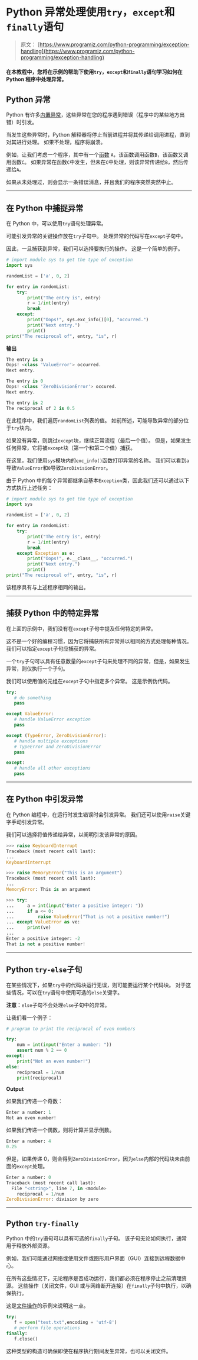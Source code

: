 # Python 异常处理使用`try`，`except`和`finally`语句

> 原文： [https://www.programiz.com/python-programming/exception-handling](https://www.programiz.com/python-programming/exception-handling)

#### 在本教程中，您将在示例的帮助下使用`try`，`except`和`finally`语句学习如何在 Python 程序中处理异常。

## Python 异常

Python 有许多[内置异常](/python-programming/exceptions)，这些异常在您的程序遇到错误（程序中的某些地方出错）时引发。

当发生这些异常时，Python 解释器将停止当前进程并将其传递给调用进程，直到对其进行处理。 如果不处理，程序将崩溃。

例如，让我们考虑一个程序，其中有一个[函数](/python-programming/function) `A`，该函数调用函数`B`，该函数又调用函数`C`。 如果异常在函数`C`中发生，但未在`C`中处理，则该异常传递给`B`，然后传递给`A`。

如果从未处理过，则会显示一条错误消息，并且我们的程序突然突然中止。

* * *

## 在 Python 中捕捉异常

在 Python 中，可以使用`try`语句处理异常。

可能引发异常的关键操作放在`try`子句中。 处理异常的代码写在`except`子句中。

因此，一旦捕获到异常，我们可以选择要执行的操作。 这是一个简单的例子。

```py
# import module sys to get the type of exception
import sys

randomList = ['a', 0, 2]

for entry in randomList:
    try:
        print("The entry is", entry)
        r = 1/int(entry)
        break
    except:
        print("Oops!", sys.exc_info()[0], "occurred.")
        print("Next entry.")
        print()
print("The reciprocal of", entry, "is", r)
```

**输出**

```py
The entry is a
Oops! <class 'ValueError'> occurred.
Next entry.

The entry is 0
Oops! <class 'ZeroDivisionError'> occured.
Next entry.

The entry is 2
The reciprocal of 2 is 0.5
```

在此程序中，我们遍历`randomList`列表的值。 如前所述，可能导致异常的部分位于`try`块内。

如果没有异常，则跳过`except`块，继续正常流程（最后一个值）。 但是，如果发生任何异常，它将被`except`块（第一个和第二个值）捕获。

在这里，我们使用`sys`模块内的`exc_info()`函数打印异常的名称。 我们可以看到`a`导致`ValueError`和`0`导致`ZeroDivisionError`。

由于 Python 中的每个异常都继承自基本`Exception`类，因此我们还可以通过以下方式执行上述任务：

```py
# import module sys to get the type of exception
import sys

randomList = ['a', 0, 2]

for entry in randomList:
    try:
        print("The entry is", entry)
        r = 1/int(entry)
        break
    except Exception as e:
        print("Oops!", e.__class__, "occurred.")
        print("Next entry.")
        print()
print("The reciprocal of", entry, "is", r)
```

该程序具有与上述程序相同的输出。

* * *

## 捕获 Python 中的特定异常

在上面的示例中，我们没有在`except`子句中提及任何特定的异常。

这不是一个好的编程习惯，因为它将捕获所有异常并以相同的方式处理每种情况。 我们可以指定`except`子句应捕获的异常。

一个`try`子句可以具有任意数量的`except`子句来处理不同的异常，但是，如果发生异常，则仅执行一个子句。

我们可以使用值的元组在`except`子句中指定多个异常。 这是示例伪代码。

```py
try:
   # do something
   pass

except ValueError:
   # handle ValueError exception
   pass

except (TypeError, ZeroDivisionError):
   # handle multiple exceptions
   # TypeError and ZeroDivisionError
   pass

except:
   # handle all other exceptions
   pass
```

* * *

## 在 Python 中引发异常

在 Python 编程中，在运行时发生错误时会引发异常。 我们还可以使用`raise`关键字手动引发异常。

我们可以选择将值传递给异常，以阐明引发该异常的原因。

```py
>>> raise KeyboardInterrupt
Traceback (most recent call last):
...
KeyboardInterrupt

>>> raise MemoryError("This is an argument")
Traceback (most recent call last):
...
MemoryError: This is an argument

>>> try:
...     a = int(input("Enter a positive integer: "))
...     if a <= 0:
...         raise ValueError("That is not a positive number!")
... except ValueError as ve:
...     print(ve)
...    
Enter a positive integer: -2
That is not a positive number!
```

* * *

## Python `try-else`子句

在某些情况下，如果`try`中的代码块运行无误，则可能要运行某个代码块。 对于这些情况，可以在`try`语句中使用可选的`else`关键字。

**注意**：`else`子句不会处理`else`子句中的异常。

让我们看一个例子：

```py
# program to print the reciprocal of even numbers

try:
    num = int(input("Enter a number: "))
    assert num % 2 == 0
except:
    print("Not an even number!")
else:
    reciprocal = 1/num
    print(reciprocal)
```

**Output**

如果我们传递一个奇数：

```py
Enter a number: 1
Not an even number!
```

如果我们传递一个偶数，则将计算并显示倒数。

```py
Enter a number: 4
0.25
```

但是，如果传递 0，则会得到`ZeroDivisionError`，因为`else`内部的代码块未由前面的`except`处理。

```py
Enter a number: 0
Traceback (most recent call last):
  File "<string>", line 7, in <module>
    reciprocal = 1/num
ZeroDivisionError: division by zero
```

* * *

## Python `try-finally`

Python 中的`try`语句可以具有可选的`finally`子句。 该子句无论如何执行，通常用于释放外部资源。

例如，我们可能通过网络或使用文件或图形用户界面（GUI）连接到远程数据中心。

在所有这些情况下，无论程序是否成功运行，我们都必须在程序停止之前清理资源。 这些操作（关闭文件，GUI 或与网络断开连接）在`finally`子句中执行，以确保执行。

这是[文件操作](/python-programming/file-operation)的示例来说明这一点。

```py
try:
   f = open("test.txt",encoding = 'utf-8')
   # perform file operations
finally:
   f.close()
```

这种类型的构造可确保即使在程序执行期间发生异常，也可以关闭文件。